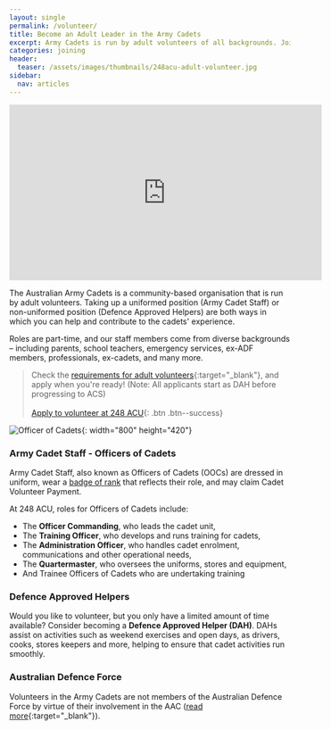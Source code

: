 ```yaml
---
layout: single
permalink: /volunteer/
title: Become an Adult Leader in the Army Cadets
excerpt: Army Cadets is run by adult volunteers of all backgrounds. Join and make a difference in the local community.
categories: joining
header:
  teaser: /assets/images/thumbnails/248acu-adult-volunteer.jpg
sidebar:
  nav: articles
---
```


<iframe width="560" height="315" src="https://www.youtube.com/embed/Rekl3Y2njoA" title="YouTube video player" frameborder="0" allow="accelerometer; autoplay; clipboard-write; encrypted-media; gyroscope; picture-in-picture; web-share" allowfullscreen></iframe><br>

The Australian Army Cadets is a community-based organisation that is run by adult volunteers. Taking up a uniformed position (Army Cadet Staff) or non-uniformed position (Defence Approved Helpers) are both ways in which you can help and contribute to the cadets' experience. 

Roles are part-time, and our staff members come from diverse backgrounds – including parents, school teachers, emergency services, ex-ADF members, professionals, ex-cadets, and many more. 

> Check the [requirements for adult volunteers]({{site.data.links.aac_volunteer_url}}){:target="_blank"}, and apply when you're ready! (Note: All applicants start as DAH before progressing to ACS)
> <br><br>
> [Apply to volunteer at 248 ACU]({{site.data.links.acs_eoi_url}}){: .btn .btn--success}


![Officer of Cadets]({{"/assets/images/acs-1.jpg"|absolute_url}}){: width="800" height="420"}

### Army Cadet Staff - Officers of Cadets

Army Cadet Staff, also known as Officers of Cadets (OOCs) are dressed in uniform, wear a [badge of rank](http://localhost:4000/ranks-in-the-aac/#officers-of-cadets-ooc-ranks) that reflects their role, and may claim Cadet Volunteer Payment. 

At 248 ACU, roles for Officers of Cadets include: 

- The __Officer Commanding__, who leads the cadet unit, 
- The __Training Officer__, who develops and runs training for cadets, 
- The __Administration Officer__, who handles cadet enrolment, communications and other operational needs,
- The __Quartermaster__, who oversees the uniforms, stores and equipment, 
- And Trainee Officers of Cadets who are undertaking training 


### Defence Approved Helpers

Would you like to volunteer, but you only have a limited amount of time available? Consider becoming a __Defence Approved Helper (DAH)__. 
DAHs assist on activities such as weekend exercises and open days, as drivers, cooks, stores keepers and more, helping to ensure that cadet activities run smoothly. 

### Australian Defence Force

Volunteers in the Army Cadets are not members of the Australian Defence Force by virtue of their involvement in the AAC ([read more]({{site.data.links.aac_volunteer_url}}){:target="_blank"}).
